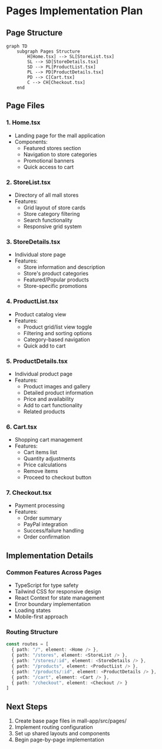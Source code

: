 # Pages Implementation Plan

## Page Structure

```mermaid
graph TD
    subgraph Pages Structure
        H[Home.tsx] --> SL[StoreList.tsx]
        SL --> SD[StoreDetails.tsx]
        SD --> PL[ProductList.tsx]
        PL --> PD[ProductDetails.tsx]
        PD --> C[Cart.tsx]
        C --> CH[Checkout.tsx]
    end
```

## Page Files

### 1. Home.tsx
- Landing page for the mall application
- Components:
  - Featured stores section
  - Navigation to store categories
  - Promotional banners
  - Quick access to cart

### 2. StoreList.tsx
- Directory of all mall stores
- Features:
  - Grid layout of store cards
  - Store category filtering
  - Search functionality
  - Responsive grid system

### 3. StoreDetails.tsx
- Individual store page
- Features:
  - Store information and description
  - Store's product categories
  - Featured/Popular products
  - Store-specific promotions

### 4. ProductList.tsx
- Product catalog view
- Features:
  - Product grid/list view toggle
  - Filtering and sorting options
  - Category-based navigation
  - Quick add to cart

### 5. ProductDetails.tsx
- Individual product page
- Features:
  - Product images and gallery
  - Detailed product information
  - Price and availability
  - Add to cart functionality
  - Related products

### 6. Cart.tsx
- Shopping cart management
- Features:
  - Cart items list
  - Quantity adjustments
  - Price calculations
  - Remove items
  - Proceed to checkout button

### 7. Checkout.tsx
- Payment processing
- Features:
  - Order summary
  - PayPal integration
  - Success/failure handling
  - Order confirmation

## Implementation Details

### Common Features Across Pages
- TypeScript for type safety
- Tailwind CSS for responsive design
- React Context for state management
- Error boundary implementation
- Loading states
- Mobile-first approach

### Routing Structure
```typescript
const routes = [
  { path: "/", element: <Home /> },
  { path: "/stores", element: <StoreList /> },
  { path: "/stores/:id", element: <StoreDetails /> },
  { path: "/products", element: <ProductList /> },
  { path: "/products/:id", element: <ProductDetails /> },
  { path: "/cart", element: <Cart /> },
  { path: "/checkout", element: <Checkout /> }
]
```

## Next Steps
1. Create base page files in mall-app/src/pages/
2. Implement routing configuration
3. Set up shared layouts and components
4. Begin page-by-page implementation
